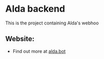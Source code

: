 # Alda backend

This is the project containing Alda's webhoo

## Website:
* Find out more at [alda.bot](https://alda.bot) 
